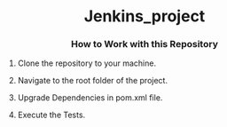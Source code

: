 <!DOCTYPE html>
<html>
<body>
    <h1 align="center">Jenkins_project</h1>
    <h3 align="center">How to Work with this Repository</h3>
    <ol>
        <li>
            <p>Clone the repository to your machine.</p>
        </li>
        <li>
            <p>Navigate to the root folder of the project.</p>
        </li>
        <li>
            <p>Upgrade Dependencies  in pom.xml file.</p>
        </li>
        <li>
            <p>Execute the Tests.</p>
        </li>
    </ol>
</body>
</html>


